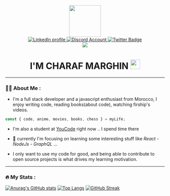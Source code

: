 <div id="header" align="center">
  <img src="https://media.giphy.com/media/h408T6Y5GfmXBKW62l/giphy.gif" width="100"/>
  
  <div id="badges">
    <a href="https://www.linkedin.com/in/charaf-marghin-11b56822a/">
      <img src="https://img.shields.io/badge/LinkedIn-blue?style=for-the-badge&logo=linkedin&logoColor=white" alt="LinkedIn profile"/>
    </a>
    <a href="https://www.discordapp.com/users/802639328550322237">
      <img src="https://img.shields.io/badge/CMarghin-%237289DA.svg?style=for-the-badge&logo=discord&logoColor=white" alt="Discord Account"/>
    </a>
    <a href="https://www.twitter.com/CMarghin">
      <img src="https://img.shields.io/badge/Twitter-blue?style=for-the-badge&logo=twitter&logoColor=white" alt="Twitter Badge"/>
    </a>
  </div>
  <img src="https://komarev.com/ghpvc/?username=CH4R4F"/>
  
  <div>
    <h1>
      I'M CHARAF MARGHIN
      <img src="https://media.giphy.com/media/hvRJCLFzcasrR4ia7z/giphy.gif" width="30px"/>
    </h1>
  </div>
</div>

---

### :man_technologist: About Me :
 - I'm a full stack developer and a javascript enthusiast from Morocco, I enjoy writing code, reading books(about code), watching firship's videos.

```javascript
const { code, anime, movies, books, chess } = myLife;
````
 - I'm also a student at [YouCode](http://www.youcode.ma) right now .. I spend time there

 - 🚧 currently I'm focusing on learning some interesting stuff like *React* - *NodeJs* - *GraphQL* ...
 
 - I only want to use my code for good, and being able to contribute to open source projects is what drives my learning motivation.
 
---

### :fire: My Stats :
[![Anurag's GitHub stats](https://github-readme-stats.vercel.app/api?username=CH4R4F&show_icons=true&theme=great-gatsby)](https://github.com/anuraghazra/github-readme-stats)
[![Top Langs](https://github-readme-stats.vercel.app/api/top-langs/?username=CH4R4F&layout=compact&theme=vision-friendly-dark)](https://github.com/anuraghazra/github-readme-stats)
[![GitHub Streak](http://github-readme-streak-stats.herokuapp.com?user=CH4R4F&theme=dark&background=000000)](https://git.io/streak-stats)
